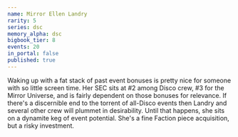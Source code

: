 ```yaml
---
name: Mirror Ellen Landry
rarity: 5
series: dsc
memory_alpha: dsc
bigbook_tier: 8
events: 20
in_portal: false
published: true
---
```


Waking up with a fat stack of past event bonuses is pretty nice for someone with so little screen time. Her SEC sits at #2 among Disco crew, #3 for the Mirror Universe, and is fairly dependent on those bonuses for relevance. If there's a discernible end to the torrent of all-Disco events then Landry and several other crew will plummet in desirability. Until that happens, she sits on a dynamite keg of event potential. She's a fine Faction piece acquisition, but a risky investment.
